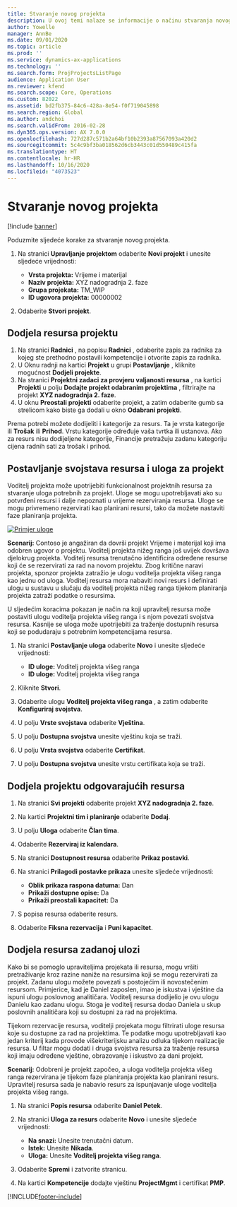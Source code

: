```yaml
---
title: Stvaranje novog projekta
description: U ovoj temi nalaze se informacije o načinu stvaranja novog projekta.
author: Yowelle
manager: AnnBe
ms.date: 09/01/2020
ms.topic: article
ms.prod: ''
ms.service: dynamics-ax-applications
ms.technology: ''
ms.search.form: ProjProjectsListPage
audience: Application User
ms.reviewer: kfend
ms.search.scope: Core, Operations
ms.custom: 82022
ms.assetid: bd2fb375-84c6-428a-8e54-f0f719045898
ms.search.region: Global
ms.author: andchoi
ms.search.validFrom: 2016-02-28
ms.dyn365.ops.version: AX 7.0.0
ms.openlocfilehash: 727d287c571b2a64bf10b2393a87567093a420d2
ms.sourcegitcommit: 5c4c9bf3ba018562d6cb3443c01d550489c415fa
ms.translationtype: HT
ms.contentlocale: hr-HR
ms.lasthandoff: 10/16/2020
ms.locfileid: "4073523"
---
```

# <a name="create-a-new-project"></a>Stvaranje novog projekta

[!include [banner](../includes/banner.md)]

Poduzmite sljedeće korake za stvaranje novog projekta.

1. Na stranici **Upravljanje projektom** odaberite **Novi projekt** i unesite sljedeće vrijednosti:

    - **Vrsta projekta:** Vrijeme i materijal
    - **Naziv projekta:** XYZ nadogradnja 2. faze
    - **Grupa projekata:** TM\_WIP
    - **ID ugovora projekta:** 00000002

2. Odaberite **Stvori projekt**.

## <a name="assign-a-resource-to-a-project"></a>Dodjela resursa projektu

1. Na stranici **Radnici** , na popisu **Radnici** , odaberite zapis za radnika za kojeg ste prethodno postavili kompetencije i otvorite zapis za radnika.
2. U Oknu radnji na kartici **Projekt** u grupi **Postavljanje** , kliknite mogućnost **Dodjeli projekte**.
3. Na stranici **Projektni zadaci za provjeru valjanosti resursa** , na kartici **Projekti** u polju **Dodajte projekt odabranim projektima** , filtrirajte na projekt **XYZ nadogradnja 2. faze**.
4. U oknu **Preostali projekti** odaberite projekt, a zatim odaberite gumb sa strelicom kako biste ga dodali u okno **Odabrani projekti**.

Prema potrebi možete dodijeliti i kategorije za resurs. Ta je vrsta kategorije ili **Trošak** ili **Prihod**. Vrstu kategorije određuje vaša tvrtka ili ustanova. Ako za resurs nisu dodijeljene kategorije, Financije pretražuju zadanu kategoriju cijena radnih sati za trošak i prihod.

## <a name="set-up-project-resource-and-role-characteristics"></a>Postavljanje svojstava resursa i uloga za projekt

Voditelj projekta može upotrijebiti funkcionalnost projektnih resursa za stvaranje uloga potrebnih za projekt. Uloge se mogu upotrebljavati ako su potvrđeni resursi i dalje nepoznati u vrijeme rezerviranja resursa. Uloge se mogu privremeno rezervirati kao planirani resursi, tako da možete nastaviti faze planiranja projekta.

[![Primjer uloge](./media/projectresourcing05.jpg)](./media/projectresourcing05.jpg) 

**Scenarij:** Contoso je angažiran da dovrši projekt Vrijeme i materijal koji ima odobren ugovor o projektu. Voditelj projekta nižeg ranga još uvijek dovršava djelokrug projekta. Voditelj resursa trenutačno identificira određene resurse koji će se rezervirati za rad na novom projektu. Zbog kritične naravi projekta, sponzor projekta zatražio je ulogu voditelja projekta višeg ranga kao jednu od uloga. Voditelj resursa mora nabaviti novi resurs i definirati ulogu u sustavu u slučaju da voditelj projekta nižeg ranga tijekom planiranja projekta zatraži podatke o resursima.

U sljedećim koracima pokazan je način na koji upravitelj resursa može postaviti ulogu voditelja projekta višeg ranga i s njom povezati svojstva resursa. Kasnije se uloga može upotrijebiti za traženje dostupnih resursa koji se podudaraju s potrebnim kompetencijama resursa.

1. Na stranici **Postavljanje uloga** odaberite **Novo** i unesite sljedeće vrijednosti:

    - **ID uloge:** Voditelj projekta višeg ranga
    - **ID uloge:** Voditelj projekta višeg ranga

2. Kliknite **Stvori**.
3. Odaberite ulogu **Voditelj projekta višeg ranga** , a zatim odaberite **Konfiguriraj svojstva**.
4. U polju **Vrste svojstava** odaberite **Vještina**.
5. U polju **Dostupna svojstva** unesite vještinu koja se traži.
6. U polju **Vrsta svojstva** odaberite **Certifikat**.
7. U polju **Dostupna svojstva** unesite vrstu certifikata koja se traži.

## <a name="assign-a-project-resource-to-a-project"></a>Dodjela projektu odgovarajućih resursa

1. Na stranici **Svi projekti** odaberite projekt **XYZ nadogradnja 2. faze**.
2. Na kartici **Projektni tim i planiranje** odaberite **Dodaj**.
3. U polju **Uloga** odaberite **Član tima**.
4. Odaberite **Rezerviraj iz kalendara**.
5. Na stranici **Dostupnost resursa** odaberite **Prikaz postavki**.
6. Na stranici **Prilagodi postavke prikaza** unesite sljedeće vrijednosti:

    - **Oblik prikaza raspona datuma:** Dan
    - **Prikaži dostupne opise:** Da
    - **Prikaži preostali kapacitet:** Da

7. S popisa resursa odaberite resurs.
8. Odaberite **Fiksna rezervacija** i **Puni kapacitet**.

## <a name="assign-a-resource-to-a-default-role"></a>Dodjela resursa zadanoj ulozi

Kako bi se pomoglo upraviteljima projekata ili resursa, mogu vršiti pretraživanje kroz razine naniže na resursima koji se mogu rezervirati za projekt. Zadanu ulogu možete povezati s postojećim ili novostečenim resursom. Primjerice, kad je Daniel zaposlen, imao je iskustva i vještine da ispuni ulogu poslovnog analitičara. Voditelj resursa dodijelio je ovu ulogu Danielu kao zadanu ulogu. Stoga je voditelj resursa dodao Daniela u skup poslovnih analitičara koji su dostupni za rad na projektima.

Tijekom rezervacije resursa, voditelji projekata mogu filtrirati uloge resursa koje su dostupne za rad na projektima. Te podatke mogu upotrebljavati kao jedan kriterij kada provode višekriterijsku analizu odluka tijekom realizacije resursa. U filtar mogu dodati i druga svojstva resursa za traženje resursa koji imaju određene vještine, obrazovanje i iskustvo za dani projekt.

**Scenarij:** Odobreni je projekt započeo, a uloga voditelja projekta višeg ranga rezervirana je tijekom faze planiranja projekta kao planirani resurs. Upravitelj resursa sada je nabavio resurs za ispunjavanje uloge voditelja projekta višeg ranga.

1. Na stranici **Popis resursa** odaberite **Daniel Petek**.
2. Na stranici **Uloga za resurs** odaberite **Novo** i unesite sljedeće vrijednosti:

    - **Na snazi:** Unesite trenutačni datum.
    - **Istek:** Unesite **Nikada**.
    - **Uloga:** Unesite **Voditelj projekta višeg ranga**.

3. Odaberite **Spremi** i zatvorite stranicu.
4. Na kartici **Kompetencije** dodajte vještinu **ProjectMgmt** i certifikat **PMP**.


[!INCLUDE[footer-include](../includes/footer-banner.md)]